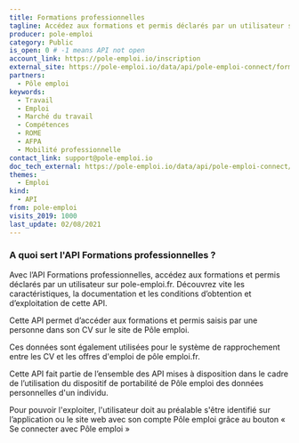 ```yaml
---
title: Formations professionnelles
tagline: Accédez aux formations et permis déclarés par un utilisateur sur pole-emploi.fr
producer: pole-emploi
category: Public
is_open: 0 # -1 means API not open
account_link: https://pole-emploi.io/inscription
external_site: https://pole-emploi.io/data/api/pole-emploi-connect/formations-professionnelles?tabgroup-api=documentation&doc-section=api-doc-section-caracteristiques
partners:
  - Pôle emploi
keywords:
  - Travail
  - Emploi
  - Marché du travail
  - Compétences
  - ROME
  - AFPA
  - Mobilité professionnelle
contact_link: support@pole-emploi.io
doc_tech_external: https://pole-emploi.io/data/api/pole-emploi-connect/formations-professionnelles?tabgroup-api=documentation&doc-section=api-doc-section-caracteristiques
themes:
  - Emploi
kind:
  - API
from: pole-emploi
visits_2019: 1000
last_update: 02/08/2021
---
```


### A quoi sert l'API Formations professionnelles ?

Avec l’API Formations professionnelles, accédez aux formations et permis déclarés par un utilisateur sur pole-emploi.fr. Découvrez vite les caractéristiques, la documentation et les conditions d’obtention et d’exploitation de cette API.

Cette API permet d’accéder aux formations et permis saisis par une personne dans son CV sur le site de Pôle emploi.

Ces données sont également utilisées pour le système de rapprochement entre les CV et les offres d'emploi de pôle emploi.fr.

Cette API fait partie de l’ensemble des API mises à disposition dans le cadre de l’utilisation du dispositif de portabilité de Pôle emploi des données personnelles d'un individu.

Pour pouvoir l'exploiter, l'utilisateur doit au préalable s'être identifié sur l’application ou le site web avec son compte Pôle emploi grâce au bouton « Se connecter avec Pôle emploi »
